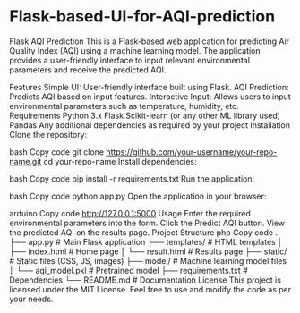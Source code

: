 # Flask-based-UI-for-AQI-prediction
Flask AQI Prediction
This is a Flask-based web application for predicting Air Quality Index (AQI) using a machine learning model. The application provides a user-friendly interface to input relevant environmental parameters and receive the predicted AQI.

Features
Simple UI: User-friendly interface built using Flask.
AQI Prediction: Predicts AQI based on input features.
Interactive Input: Allows users to input environmental parameters such as temperature, humidity, etc.
Requirements
Python 3.x
Flask
Scikit-learn (or any other ML library used)
Pandas
Any additional dependencies as required by your project
Installation
Clone the repository:

bash
Copy code
git clone https://github.com/your-username/your-repo-name.git
cd your-repo-name
Install dependencies:

bash
Copy code
pip install -r requirements.txt
Run the application:

bash
Copy code
python app.py
Open the application in your browser:

arduino
Copy code
http://127.0.0.1:5000
Usage
Enter the required environmental parameters into the form.
Click the Predict AQI button.
View the predicted AQI on the results page.
Project Structure
php
Copy code
.
├── app.py                # Main Flask application
├── templates/            # HTML templates
│   ├── index.html        # Home page
│   └── result.html       # Results page
├── static/               # Static files (CSS, JS, images)
├── model/                # Machine learning model files
│   └── aqi_model.pkl     # Pretrained model
├── requirements.txt      # Dependencies
└── README.md             # Documentation
License
This project is licensed under the MIT License. Feel free to use and modify the code as per your needs.
